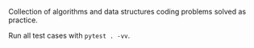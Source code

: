 Collection of algorithms and data structures coding problems solved as practice.

Run all test cases with ```pytest . -vv```.